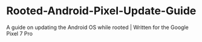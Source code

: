 # Rooted-Android-Pixel-Update-Guide
A guide on updating the Android OS while rooted | Written for the Google Pixel 7 Pro
